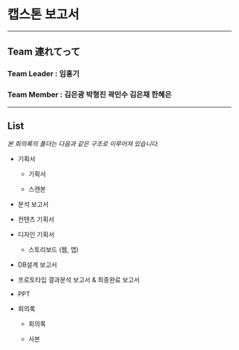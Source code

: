 # 캡스톤 보고서

---

## Team 連れてって

### Team Leader : 임홍기

### Team Member : 김은광 박형진 곽민수 김은채 한혜은

---

## List

_본 회의록의 폴더는 다음과 같은 구조로 이루어져 있습니다._

- 기획서

  - 기획서

  - 스캔본

- 분석 보고서

- 컨텐츠 기획서

- 디자인 기획서

  - 스토리보드 (웹, 앱)

- DB설계 보고서

- 프로토타입 결과분석 보고서 & 최종완료 보고서

- PPT

- 회의록

  - 회의록

  - 사본
